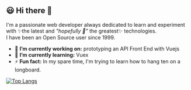 ## :smiley: Hi there 👋

I'm a passionate web developer always dedicated to learn and experiment with ✨the latest and *"hopefully :pray:"* the greatest✨ technologies.<br />
I have been an Open Source user since 1999.<br />

- 🔭 **I’m currently working on:** prototyping an API Front End with Vuejs
- 🌱 **I’m currently learning:** Vuex
- ⚡ **Fun fact:** In my spare time, I'm trying to learn how to hang ten on a longboard.

[![Top Langs](https://github-readme-stats.vercel.app/api/top-langs/?username=Fabio-Ottaviani-Dev&layout=compact)](https://github.com/anuraghazra/github-readme-stats)

<!--
Here are some ideas to get you started:
- 👯 I’m looking to collaborate on ...
- 🤔 I’m looking for help with ...
- 💬 Ask me about ...
- 📫 How to reach me: ...
- 😄 Pronouns: ...
 ...
-->

